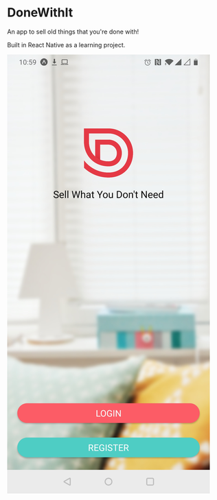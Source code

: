 # DoneWithIt
An app to sell old things that you're done with!


Built in React Native as a learning project.


![app welcome screen](https://raw.githubusercontent.com/andrewtempany/DoneWithIt/master/app/assets/Screenshot2.jpg)
